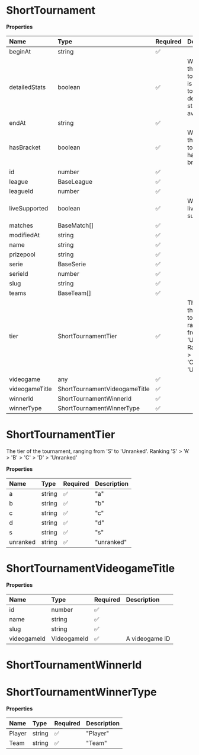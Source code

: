 # ShortTournament

**Properties**

| Name           | Type                          | Required | Description                                                                                                  |
| :------------- | :---------------------------- | :------- | :----------------------------------------------------------------------------------------------------------- |
| beginAt        | string                        | ✅       |                                                                                                              |
| detailedStats  | boolean                       | ✅       | Whether the tournament is expected to have detailed statistics available                                     |
| endAt          | string                        | ✅       |                                                                                                              |
| hasBracket     | boolean                       | ✅       | Whether the tournament has a bracket                                                                         |
| id             | number                        | ✅       |                                                                                                              |
| league         | BaseLeague                    | ✅       |                                                                                                              |
| leagueId       | number                        | ✅       |                                                                                                              |
| liveSupported  | boolean                       | ✅       | Whether live is supported                                                                                    |
| matches        | BaseMatch[]                   | ✅       |                                                                                                              |
| modifiedAt     | string                        | ✅       |                                                                                                              |
| name           | string                        | ✅       |                                                                                                              |
| prizepool      | string                        | ✅       |                                                                                                              |
| serie          | BaseSerie                     | ✅       |                                                                                                              |
| serieId        | number                        | ✅       |                                                                                                              |
| slug           | string                        | ✅       |                                                                                                              |
| teams          | BaseTeam[]                    | ✅       |                                                                                                              |
| tier           | ShortTournamentTier           | ✅       | The tier of the tournament, ranging from 'S' to 'Unranked'. Ranking 'S' > 'A' > 'B' > 'C' > 'D' > 'Unranked' |
| videogame      | any                           | ✅       |                                                                                                              |
| videogameTitle | ShortTournamentVideogameTitle | ✅       |                                                                                                              |
| winnerId       | ShortTournamentWinnerId       | ✅       |                                                                                                              |
| winnerType     | ShortTournamentWinnerType     | ✅       |                                                                                                              |

# ShortTournamentTier

The tier of the tournament, ranging from 'S' to 'Unranked'. Ranking 'S' > 'A' > 'B' > 'C' > 'D' > 'Unranked'

**Properties**

| Name     | Type   | Required | Description |
| :------- | :----- | :------- | :---------- |
| a        | string | ✅       | "a"         |
| b        | string | ✅       | "b"         |
| c        | string | ✅       | "c"         |
| d        | string | ✅       | "d"         |
| s        | string | ✅       | "s"         |
| unranked | string | ✅       | "unranked"  |

# ShortTournamentVideogameTitle

**Properties**

| Name        | Type        | Required | Description    |
| :---------- | :---------- | :------- | :------------- |
| id          | number      | ✅       |                |
| name        | string      | ✅       |                |
| slug        | string      | ✅       |                |
| videogameId | VideogameId | ✅       | A videogame ID |

# ShortTournamentWinnerId

# ShortTournamentWinnerType

**Properties**

| Name   | Type   | Required | Description |
| :----- | :----- | :------- | :---------- |
| Player | string | ✅       | "Player"    |
| Team   | string | ✅       | "Team"      |
